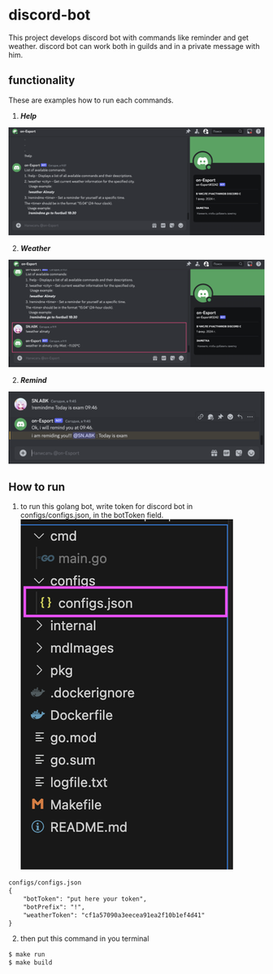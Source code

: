 # discord-bot

This project develops discord bot with commands like reminder and get weather.
discord bot can work both in guilds and in a private message with him.

## functionality
These are examples how to run each commands.

1. ***Help***

![Help](mdImages/help.png)

2. ***Weather***

![Weather](mdImages/weather.png)

2. ***Remind***

![Remind](mdImages/remind.png)

## How to run
1. to run this golang bot, write token for discord bot in configs/configs.json, in the botToken field.
![config](mdImages/config.png)
```
configs/configs.json
{
    "botToken": "put here your token",
    "botPrefix": "!",
    "weatherToken": "cf1a57090a3eecea91ea2f10b1ef4d41"
}

```
2. then put this command in you terminal

```
$ make run
$ make build
```
